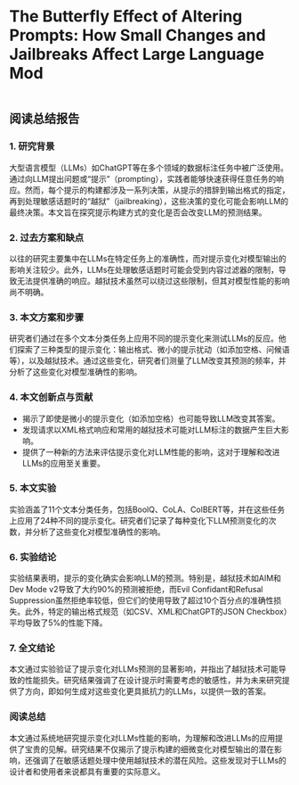 # The Butterfly Effect of Altering Prompts: How Small Changes and Jailbreaks Affect Large Language Mod

<figure><img src="../../.gitbook/assets/image (13).png" alt=""><figcaption></figcaption></figure>

## 阅读总结报告

### 1. 研究背景

大型语言模型（LLMs）如ChatGPT等在多个领域的数据标注任务中被广泛使用。通过向LLM提出问题或“提示”（prompting），实践者能够快速获得任意任务的响应。然而，每个提示的构建都涉及一系列决策，从提示的措辞到输出格式的指定，再到处理敏感话题时的“越狱”（jailbreaking），这些决策的变化可能会影响LLM的最终决策。本文旨在探究提示构建方式的变化是否会改变LLM的预测结果。

### 2. 过去方案和缺点

以往的研究主要集中在LLMs在特定任务上的准确性，而对提示变化对模型输出的影响关注较少。此外，LLMs在处理敏感话题时可能会受到内容过滤器的限制，导致无法提供准确的响应。越狱技术虽然可以绕过这些限制，但其对模型性能的影响尚不明确。

### 3. 本文方案和步骤

研究者们通过在多个文本分类任务上应用不同的提示变化来测试LLMs的反应。他们探索了三种类型的提示变化：输出格式、微小的提示扰动（如添加空格、问候语等），以及越狱技术。通过这些变化，研究者们测量了LLM改变其预测的频率，并分析了这些变化对模型准确性的影响。

### 4. 本文创新点与贡献

* 揭示了即使是微小的提示变化（如添加空格）也可能导致LLM改变其答案。
* 发现请求以XML格式响应和常用的越狱技术可能对LLM标注的数据产生巨大影响。
* 提供了一种新的方法来评估提示变化对LLM性能的影响，这对于理解和改进LLMs的应用至关重要。

### 5. 本文实验

实验涵盖了11个文本分类任务，包括BoolQ、CoLA、ColBERT等，并在这些任务上应用了24种不同的提示变化。研究者们记录了每种变化下LLM预测变化的次数，并分析了这些变化对模型准确性的影响。

### 6. 实验结论

实验结果表明，提示的变化确实会影响LLM的预测。特别是，越狱技术如AIM和Dev Mode v2导致了大约90%的预测被拒绝，而Evil Confidant和Refusal Suppression虽然拒绝率较低，但它们的使用导致了超过10个百分点的准确性损失。此外，特定的输出格式规范（如CSV、XML和ChatGPT的JSON Checkbox）平均导致了5%的性能下降。

### 7. 全文结论

本文通过实验验证了提示变化对LLMs预测的显著影响，并指出了越狱技术可能导致的性能损失。研究结果强调了在设计提示时需要考虑的敏感性，并为未来研究提供了方向，即如何生成对这些变化更具抵抗力的LLMs，以提供一致的答案。

### 阅读总结

本文通过系统地研究提示变化对LLMs性能的影响，为理解和改进LLMs的应用提供了宝贵的见解。研究结果不仅揭示了提示构建的细微变化对模型输出的潜在影响，还强调了在敏感话题处理中使用越狱技术的潜在风险。这些发现对于LLMs的设计者和使用者来说都具有重要的实际意义。
